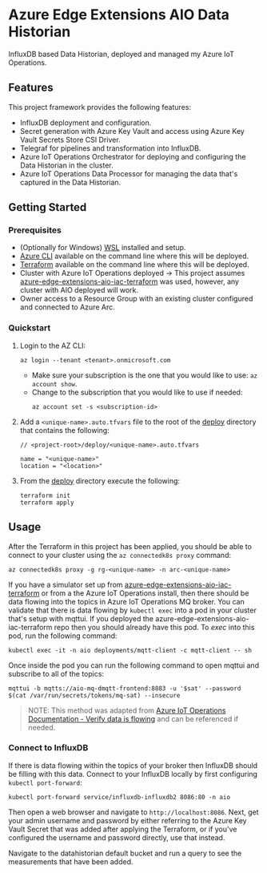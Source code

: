 # Azure Edge Extensions AIO Data Historian

InfluxDB based Data Historian, deployed and managed my Azure IoT Operations.

## Features

This project framework provides the following features:

* InfluxDB deployment and configuration.
* Secret generation with Azure Key Vault and access using Azure Key Vault Secrets Store CSI Driver.
* Telegraf for pipelines and transformation into InfluxDB.
* Azure IoT Operations Orchestrator for deploying and configuring the Data Historian in the cluster.
* Azure IoT Operations Data Processor for managing the data that's captured in the Data Historian.

## Getting Started

### Prerequisites

- (Optionally for Windows) [WSL](https://learn.microsoft.com/windows/wsl/install) installed and setup.
- [Azure CLI](https://learn.microsoft.com/cli/azure/install-azure-cli) available on the command line where this will be deployed.
- [Terraform](https://developer.hashicorp.com/terraform/tutorials/aws-get-started/install-cli) available on the command line where this will be deployed.
- Cluster with Azure IoT Operations deployed -> This project assumes [azure-edge-extensions-aio-iac-terraform](https://github.com/Azure-Samples/azure-edge-extensions-aio-iac-terraform) was used, however, any cluster with AIO deployed will work.
- Owner access to a Resource Group with an existing cluster configured and connected to Azure Arc.

### Quickstart

1. Login to the AZ CLI:
    ```shell
    az login --tenant <tenant>.onmicrosoft.com
    ```
    - Make sure your subscription is the one that you would like to use: `az account show`.
    - Change to the subscription that you would like to use if needed:
      ```shell
      az account set -s <subscription-id>
      ```
2. Add a `<unique-name>.auto.tfvars` file to the root of the [deploy](deploy) directory that contains the following:
    ```hcl
    // <project-root>/deploy/<unique-name>.auto.tfvars

    name = "<unique-name>"
    location = "<location>"
    ```
3. From the [deploy](deploy) directory execute the following:
   ```shell
   terraform init
   terraform apply
   ```

## Usage

After the Terraform in this project has been applied, you should be able to connect to your cluster using the `az connectedk8s proxy` command:

```shell
az connectedk8s proxy -g rg-<unique-name> -n arc-<unique-name>
```

If you have a simulator set up from [azure-edge-extensions-aio-iac-terraform](https://github.com/Azure-Samples/azure-edge-extensions-aio-iac-terraform) or from a the Azure IoT Operations install, then there should be data flowing into the topics in Azure IoT Operations MQ broker. You can validate that there is data flowing by `kubectl exec` into a pod in your cluster that's setup with mqttui. If you deployed the azure-edge-extensions-aio-iac-terraform repo then you should already have this pod. To *exec* into this pod, run the following command:

```shell
kubectl exec -it -n aio deployments/mqtt-client -c mqtt-client -- sh
```

Once inside the pod you can run the following command to open mqttui and subscribe to all of the topics:

```shell
mqttui -b mqtts://aio-mq-dmqtt-frontend:8883 -u '$sat' --password $(cat /var/run/secrets/tokens/mq-sat) --insecure
```

> NOTE: This method was adapted from [Azure IoT Operations Documentation - Verify data is flowing](https://learn.microsoft.com/azure/iot-operations/get-started/quickstart-add-assets#verify-data-is-flowing) and can be referenced if needed.

### Connect to InfluxDB

If there is data flowing within the topics of your broker then InfluxDB should be filling with this data. Connect to your InfluxDB locally by first configuring `kubectl port-forward`:

```shell
kubectl port-forward service/influxdb-influxdb2 8086:80 -n aio
```

Then open a web browser and navigate to `http://localhost:8086`. Next, get your admin username and password by either referring to the Azure Key Vault Secret that was added after applying the Terraform, or if you've configured the username and password directly, use that instead.

Navigate to the datahistorian default bucket and run a query to see the measurements that have been added.